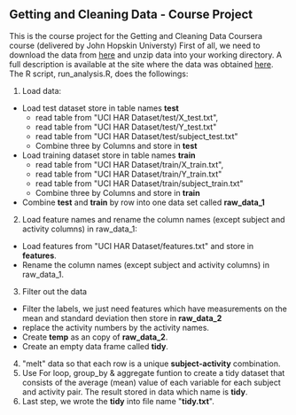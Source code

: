 ## Getting and Cleaning Data - Course Project
This is the course project for the Getting and Cleaning Data Coursera course (delivered by John Hopskin Universty)
First of all, we need to download the data from [here](https://d396qusza40orc.cloudfront.net/getdata%2Fprojectfiles%2FUCI%20HAR%20Dataset.zip) and unzip data into your working directory. A full description is available at the site where the data was obtained [here](http://archive.ics.uci.edu/ml/datasets/Human+Activity+Recognition+Using+Smartphones).
The R script, run_analysis.R, does the followings:
1. Load data:
  - Load test dataset store in table names **test** 
    * read table from "UCI HAR Dataset/test/X_test.txt",  
    * read table from "UCI HAR Dataset/test/Y_test.txt"
    * read table from "UCI HAR Dataset/test/subject_test.txt"
    * Combine three by Columns and store in **test**
  - Load training dataset store in table names **train**
    * read table from "UCI HAR Dataset/train/X_train.txt",  
    * read table from "UCI HAR Dataset/train/Y_train.txt"
    * read table from "UCI HAR Dataset/train/subject_train.txt"
    * Combine three by Columns and store in **train**
  - Combine **test** and **train** by row into one data set called **raw_data_1**
2. Load feature names and rename the column names (except subject and activity columns) in raw_data_1:
  - Load features from "UCI HAR Dataset/features.txt" and store in **features**.
  - Rename the column names (except subject and activity columns) in raw_data_1.
3. Filter out the data
  - Filter the labels, we just need features which have measurements on the mean and standard deviation then store in **raw_data_2**
  - replace the activity numbers by the activity names.
  - Create **temp** as an copy of **raw_data_2**.
  - Create an empty data frame called **tidy**.
4. "melt" data so that each row is a unique **subject-activity** combination.
5. Use For loop, group_by & aggregate funtion to create a tidy dataset that consists of the average (mean) value of each variable for each subject and activity pair. The result stored in data which name is **tidy**. 
6. Last step, we wrote the **tidy** into file name "**tidy.txt**".

